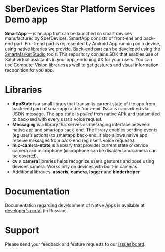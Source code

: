 # SberDevices Star Platform Services Demo app
**SmartApp** — is an app that can be launched on smart devices manufactured by SberDevices. SmartApp consists of front-end and back-end part. Front-end part is represented by Android App running on a device, using native libraries we provide.
Back-end part can be developed using the [SmartMarket Studio](https://developers.sber.ru/studio/) tools.
This repository contains SDK that enables use of Salut virtual assistants in your app, enriching UX for your users.
You can use Computer Vision libraries as well to get gestures and visual information recognition for you app.

# Libraries
* **AppState** is a small library that transmits current state of the app from back-end part of smartapp to the front-end. Data is transmitted via JSON message. The app state is *pulled* from native APK and transmitted to back-end with every user’s voice request.
* **Messaging** is a library that serves as messaging interface between native app and smartapp back-end. The library enables sending events (eg user’s actions) to smartapp back-end. It also allows native app receive messages from back-end (eg user’s voice requests).
* **mic-camera-state** is a library that provides current state of device camera and microphone (microphone can be disabled and camera can be covered).
* **cv** и **camera** libraries helps recognize user’s gestures and pose using devices camera. Works only on devices with built-in cameras.
* Additional libraries: **asserts**, **camera**, **logger** and **binderhelper**

# Documentation
Documentation regarding development of Native Apps is available at [developer’s portal](https://developer.sberdevices.ru/docs/ru/methodology/research/nativeapp) (in Russian).

# Support
Please send your feedback and feature requests to our [issues board](https://github.com/sberdevices/native_smartapp_sdk/issues).
